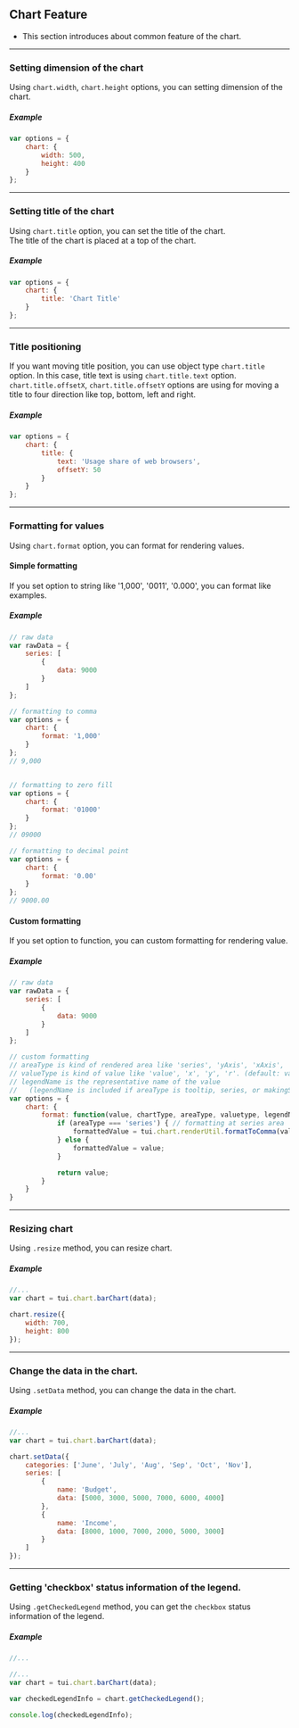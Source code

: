 ## Chart Feature
* This section introduces about common feature of the chart.

***

### Setting dimension of the chart
Using `chart.width`, `chart.height` options, you can setting dimension of the chart.

##### Example

``` javascript
var options = {
    chart: {
        width: 500,
        height: 400
    }
};
```

***

### Setting title of the chart
Using `chart.title` option, you can set the title of the chart.<br>
The title of the chart is placed at a top of the chart.

##### Example

``` javascript
var options = {
    chart: {
        title: 'Chart Title'
    }
};
```

***

### Title positioning
If you want moving title position, you can use object type `chart.title` option.
In this case, title text is using `chart.title.text` option.
`chart.title.offsetX`, `chart.title.offsetY` options are using for moving a title to four direction like top, bottom, left and right.

##### Example

``` javascript
var options = {
    chart: {
        title: {
            text: 'Usage share of web browsers',
            offsetY: 50
        }
    }
};
```


***

### Formatting for values
Using `chart.format` option, you can format for rendering values.

#### Simple formatting
If you set option to string like '1,000', '0011', '0.000', you can format like examples.

##### Example

```javascript
// raw data
var rawData = {
    series: [
        {
            data: 9000
        }
    ]
};

// formatting to comma
var options = {
    chart: {
        format: '1,000'
    }
};
// 9,000


// formatting to zero fill
var options = {
    chart: {
        format: '01000'
    }
};
// 09000

// formatting to decimal point
var options = {
    chart: {
        format: '0.00'
    }
};
// 9000.00


```

#### Custom formatting
If you set option to function, you can custom formatting for rendering value.

##### Example

```javascript
// raw data
var rawData = {
    series: [
        {
            data: 9000
        }
    ]
};

// custom formatting
// areaType is kind of rendered area like 'series', 'yAxis', 'xAxis', 'circleLegend', 'legend'
// valueType is kind of value like 'value', 'x', 'y', 'r'. (default: value)
// legendName is the representative name of the value
//   (legendName is included if areaType is tooltip, series, or makingSeriesLabel.)
var options = {
    chart: {
        format: function(value, chartType, areaType, valuetype, legendName) {
            if (areaType === 'series') { // formatting at series area
                formattedValue = tui.chart.renderUtil.formatToComma(value);
            } else {
                formattedValue = value;
            }

            return value;
        }
    }
}

```

***

### Resizing chart

Using `.resize` method, you can resize chart.

##### Example

```javascript
//...
var chart = tui.chart.barChart(data);

chart.resize({
    width: 700,
    height: 800
});
```

***

### Change the data in the chart.

Using `.setData` method, you can change the data in the chart.

##### Example

```javascript
//...
var chart = tui.chart.barChart(data);

chart.setData({
    categories: ['June', 'July', 'Aug', 'Sep', 'Oct', 'Nov'],
    series: [
        {
            name: 'Budget',
            data: [5000, 3000, 5000, 7000, 6000, 4000]
        },
        {
            name: 'Income',
            data: [8000, 1000, 7000, 2000, 5000, 3000]
        }
    ]
});
```


***

### Getting 'checkbox' status information of the legend.

Using `.getCheckedLegend` method, you can get the `checkbox` status information of the legend.

##### Example

```javascript
//...

//...
var chart = tui.chart.barChart(data);

var checkedLegendInfo = chart.getCheckedLegend();

console.log(checkedLegendInfo);
```

